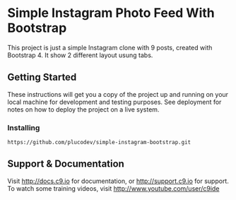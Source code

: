    # Simple Instagram Photo Feed With Bootstrap

This project is just a simple Instagram clone with 9 posts, created with Bootstrap 4.
It show 2 different layout usung tabs.


## Getting Started

These instructions will get you a copy of the project up and running on your local machine for development and testing purposes. 
See deployment for notes on how to deploy the project on a live system.

### Installing

```
https://github.com/plucodev/simple-instagram-bootstrap.git
```


## Support & Documentation

Visit http://docs.c9.io for documentation, or http://support.c9.io for support.
To watch some training videos, visit http://www.youtube.com/user/c9ide

